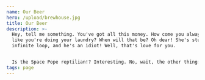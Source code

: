 ```yaml
---
name: Our Beer
hero: /upload/brewhouse.jpg
title: Our Beer
description: >-
  Hey, tell me something. You've got all this money. How come you always dress
  like you're doing your laundry? When will that be? Oh dear! She's stuck in an
  infinite loop, and he's an idiot! Well, that's love for you.


  Is the Space Pope reptilian!? Interesting. No, wait, the other thing: tedious. Hey, you add a one and two zeros to that or we walk! Ooh, name it after me! Ooh, name it after me! __Wow!__ *A superpowers drug you can just rub onto your skin?* You'd think it would be something you'd have to freebase.
tags: page
---
```

